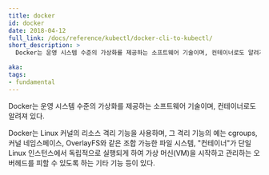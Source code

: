 ```yaml
---
title: docker
id: docker
date: 2018-04-12
full_link: /docs/reference/kubectl/docker-cli-to-kubectl/
short_description: >
  Docker는 운영 시스템 수준의 가상화를 제공하는 소프트웨어 기술이며, 컨테이너로도 알려져 있다.

aka: 
tags:
- fundamental
---
```

 Docker는 운영 시스템 수준의 가상화를 제공하는 소프트웨어 기술이며, 컨테이너로도 알려져 있다.

<!--more--> 

Docker는 Linux 커널의 리소스 격리 기능을 사용하며, 그 격리 기능의 예는 cgroups, 커널 네임스페이스, OverlayFS와 같은 조합 가능한 파일 시스템, "컨테이너"가 단일 Linux 인스턴스에서 독립적으로 실행되게 하여 가상 머신(VM)을 시작하고 관리하는 오버헤드를 피할 수 있도록 하는 기타 기능 등이 있다. 

